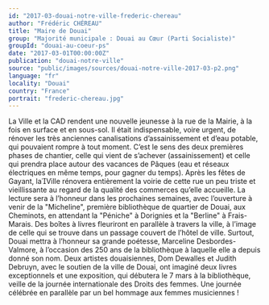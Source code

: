 ```yaml
---
id: "2017-03-douai-notre-ville-frederic-chereau"
author: "Frédéric CHÉREAU"
title: "Maire de Douai"
group: "Majorité municipale : Douai au Cœur (Parti Socialiste)"
groupId: "douai-au-coeur-ps"
date: "2017-03-01T00:00:00Z"
publication: "douai-notre-ville"
source: "public/images/sources/douai-notre-ville-2017-03-p2.png"
language: "fr"
locality: "Douai"
country: "France"
portrait: "frederic-chereau.jpg"
---
```


La Ville et la CAD rendent une nouvelle jeunesse à la rue de la Mairie, à la fois en surface et en sous-sol. Il était indispensable, voire urgent, de rénover les très anciennes canalisations d’assainissement et d’eau potable, qui pouvaient rompre à tout moment. C’est le sens des deux premières phases de chantier, celle qui vient de s’achever (assainissement) et celle qui prendra place autour des vacances de Pâques (eau et réseaux électriques en même temps, pour gagner du temps). Après les fêtes de Gayant, laVille rénovera entièrement la voirie de cette rue un peu triste et vieillissante au regard de la qualité des commerces qu’elle accueille.
La lecture sera à l’honneur dans les prochaines semaines, avec l’ouverture à venir de la "Micheline", première bibliothèque de quartier de Douai, aux Cheminots, en attendant la "Péniche" à Dorignies et la "Berline" à Frais-Marais. Des boîtes à livres fleuriront en parallèle à travers la ville, à l’image de celle qui se trouve dans un passage couvert de l’hôtel de ville.
Surtout, Douai mettra à l’honneur sa grande poétesse, Marceline Desbordes-Valmore, à l’occasion des 250 ans de la bibliothèque à laquelle elle a depuis donné son nom. Deux artistes douaisiennes, Dom Dewalles et Judith Debruyn, avec le soutien de la ville de Douai, ont imaginé deux livres exceptionnels et une exposition, qui débutera le 7 mars à la bibliothèque, veille de la journée internationale des Droits des femmes. Une journée célébrée en parallèle par un bel hommage aux femmes musiciennes !
